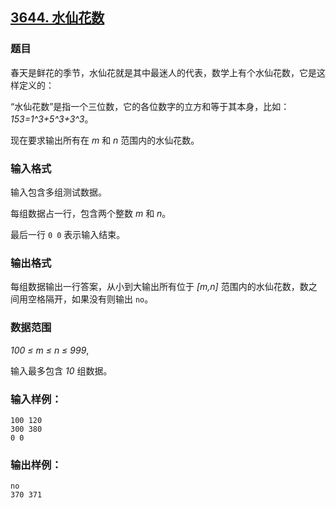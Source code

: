 ## [3644. 水仙花数](https://www.acwing.com/problem/content/3647/)

### 题目

春天是鲜花的季节，水仙花就是其中最迷人的代表，数学上有个水仙花数，它是这样定义的：

“水仙花数”是指一个三位数，它的各位数字的立方和等于其本身，比如：*153=1^3+5^3+3^3*。

现在要求输出所有在 *m* 和 *n* 范围内的水仙花数。

### 输入格式

输入包含多组测试数据。

每组数据占一行，包含两个整数 *m* 和 *n*。

最后一行 `0 0` 表示输入结束。

### 输出格式

每组数据输出一行答案，从小到大输出所有位于 *[m,n]* 范围内的水仙花数，数之间用空格隔开，如果没有则输出 `no`。

### 数据范围

*100 ≤ m ≤ n ≤ 999*,

输入最多包含 *10* 组数据。

### 输入样例：

```
100 120
300 380
0 0
```

### 输出样例：

```
no
370 371
```
